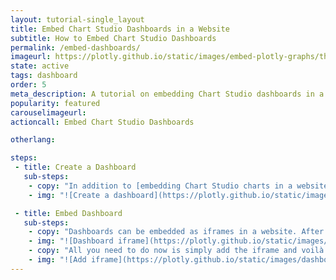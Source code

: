 ```yaml
---
layout: tutorial-single_layout
title: Embed Chart Studio Dashboards in a Website
subtitle: How to Embed Chart Studio Dashboards
permalink: /embed-dashboards/
imageurl: https://plotly.github.io/static/images/embed-plotly-graphs/thumbnail.png
state: active
tags: dashboard
order: 5
meta_description: A tutorial on embedding Chart Studio dashboards in a website.
popularity: featured
carouselimageurl:
actioncall: Embed Chart Studio Dashboards

otherlang:

steps:
 - title: Create a Dashboard
   sub-steps:
    - copy: "In addition to [embedding Chart Studio charts in a website](https://help.plot.ly/embed-graphs-in-websites/), users can embed [Chart Studio dashboards](https://plot.ly/dashboards-and-reports/) as well! First, create and save your dashboard at [https://plot.ly/dashboard/create/](https://plot.ly/dashboard/create/). For more information about getting started with dashboards, see: [https://help.plot.ly/create-a-dashboard/](https://help.plot.ly/create-a-dashboard/)."
    - img: "![Create a dashboard](https://plotly.github.io/static/images/dashboards/create.png)"

 - title: Embed Dashboard
   sub-steps:
    - copy: "Dashboards can be embedded as iframes in a website. After completing and saving your dashboard, navigate to your home folder and click on the share icon situated on the dashboard thumbnail (just like you would do when sharing a chart). In the pop-up modal box, click 'Embed', then copy the iframe code snippet."
    - img: "![Dashboard iframe](https://plotly.github.io/static/images/dashboards/url.png)"
    - copy: "All you need to do now is simply add the iframe and voilà!"
    - img: "![Add iframe](https://plotly.github.io/static/images/dashboards/iframe.png)"
---
```

